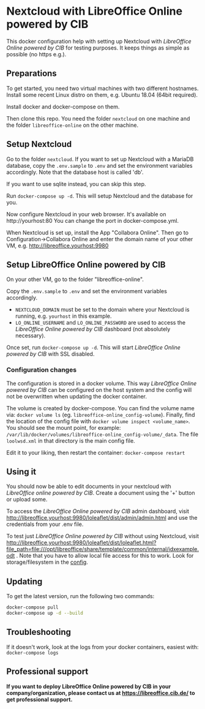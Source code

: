 # Nextcloud with LibreOffice Online powered by CIB

This docker configuration help with setting up Nextcloud with *LibreOffice Online powered by CIB*
for testing purposes.
It keeps things as simple as possible (no https e.g.).

## Preparations

To get started, you need two virtual machines with two different hostnames.
Install some recent Linux distro on them, e.g. Ubuntu 18.04 (64bit required).

Install docker and docker-compose on them.

Then clone this repo. You need the folder `nextcloud` on one machine and
the folder `libreoffice-online` on the other machine.

## Setup Nextcloud

Go to the folder `nextcloud`. If you want to set up Nextcloud with a MariaDB database, copy the `.env.sample` to `.env` and set the environment variables accordingly.
Note that the database host is called 'db'.

If you want to use sqlite instead, you can skip this step.

Run `docker-compose up -d`.
This will setup Nextcloud and the database for you.

Now configure Nextcloud in your web browser. It's available on http://yourhost:80
You can change the port in docker-compose.yml.

When Nextcloud is set up, install the App "Collabora Online". Then go to Configuration->Collabora Online
and enter the domain name of your other VM, e.g. http://libreoffice.yourhost:9980

## Setup LibreOffice Online powered by CIB

On your other VM, go to the folder "libreoffice-online".

Copy the `.env.sample` to `.env` and set the environment variables accordingly.

* `NEXTCLOUD_DOMAIN` must be set to the domain where your Nextcloud is running, e.g. `yourhost` in this example.
* `LO_ONLINE_USERNAME` and `LO_ONLINE_PASSWORD` are used to access the *LibreOffice Online powered by CIB* dashboard (not absolutely necessary).

Once set, run `docker-compose up -d`.
This will start *LibreOffice Online powered by CIB* with SSL disabled.

### Configuration changes

The configuration is stored in a docker volume. This way *LibreOffice Online powered by CIB* can be configured on the host system and the config will not be overwritten when updating the docker container.

The volume is created by docker-compose. You can find the volume name via: `docker volume ls` (eg. `libreoffice-online_config-volume`). Finally, find the location of the config file with `docker volume inspect <volume_name>`.
You should see the mount point, for example: `/var/lib/docker/volumes/libreoffice-online_config-volume/_data`. The file `loolwsd.xml` in that directory is the main config file.

Edit it to your liking, then restart the container: `docker-compose restart`

## Using it

You should now be able to edit documents in your nextcloud with *LibreOffice online powered by CIB*.
Create a document using the '+' button or upload some.

To access the *LibreOffice Online powered by CIB* admin dashboard, visit http://libreoffice.yourhost:9980/loleaflet/dist/admin/admin.html and use the credentials from your .env file.

To test just *LibreOffice Online powered by CIB* without using Nextcloud, visit http://libreoffice.yourhost:9980/loleaflet/dist/loleaflet.html?file_path=file:///opt/libreoffice/share/template/common/internal/idxexample.odt .
Note that you have to allow local file access for this to work. Look for storage/filesystem in the [config](#configuration-changes).

## Updating

To get the latest version, run the following two commands:

```bash
docker-compose pull
docker-compose up -d --build
```

## Troubleshooting

If it doesn't work, look at the logs from your docker containers, easiest with:
`docker-compose logs`

## Professional support

**If you want to deploy LibreOffice Online powered by CIB in your company/organization, please contact us at https://libreoffice.cib.de/ to get professional support.**
